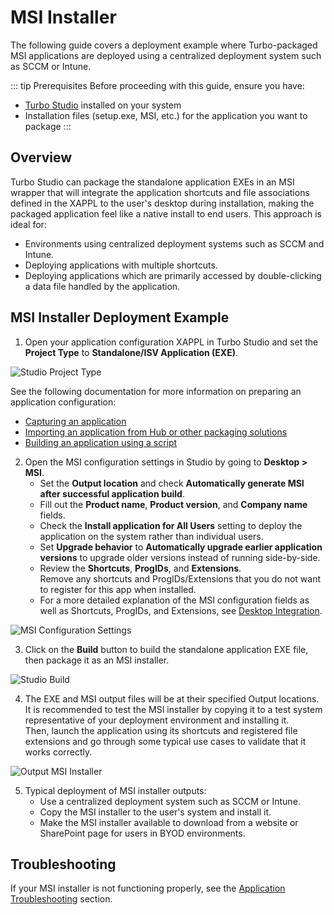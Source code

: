 # MSI Installer

The following guide covers a deployment example where Turbo-packaged MSI applications are deployed using a centralized deployment system such as SCCM or Intune.

::: tip Prerequisites
Before proceeding with this guide, ensure you have:
- [Turbo Studio](/studio/) installed on your system
- Installation files (setup.exe, MSI, etc.) for the application you want to package
:::

## Overview

Turbo Studio can package the standalone application EXEs in an MSI wrapper that will integrate the application shortcuts and file associations defined in the XAPPL to the user's desktop during installation, making the packaged application feel like a native install to end users. This approach is ideal for:
- Environments using centralized deployment systems such as SCCM and Intune.
- Deploying applications with multiple shortcuts.
- Deploying applications which are primarily accessed by double-clicking a data file handled by the application.


## MSI Installer Deployment Example

1. Open your application configuration XAPPL in Turbo Studio and set the **Project Type** to **Standalone/ISV Application (EXE)**.

![Studio Project Type](/images/deploy-exe-project_type.png)

See the following documentation for more information on preparing an application configuration:
- [Capturing an application](/studio/working-with-turbo-studio/setup-capture.html)
- [Importing an application from Hub or other packaging solutions](/studio/working-with-turbo-studio/import-configuration.html)
- [Building an application using a script](https://github.com/turboapps/powershell-builds)

2. Open the MSI configuration settings in Studio by going to **Desktop > MSI**.  
   - Set the **Output location** and check **Automatically generate MSI after successful application build**.
   - Fill out the **Product name**, **Product version**, and **Company name** fields.
   - Check the **Install application for All Users** setting to deploy the application on the system rather than individual users.
   - Set **Upgrade behavior** to **Automatically upgrade earlier application versions** to upgrade older versions instead of running side-by-side.
   - Review the **Shortcuts**, **ProgIDs**, and **Extensions**.   
     Remove any shortcuts and ProgIDs/Extensions that you do not want to register for this app when installed.
   - For a more detailed explanation of the MSI configuration fields as well as Shortcuts, ProgIDs, and Extensions, see [Desktop Integration](/studio/working-with-turbo-studio/desktop.html).

![MSI Configuration Settings](/images/deploy-msi-msi_settings.png)

3. Click on the **Build** button to build the standalone application EXE file, then package it as an MSI installer.

![Studio Build](/images/deploy-exe-build.png)

4. The EXE and MSI output files will be at their specified Output locations.  
It is recommended to test the MSI installer by copying it to a test system representative of your deployment environment and installing it.  
Then, launch the application using its shortcuts and registered file extensions and go through some typical use cases to validate that it works correctly.

![Output MSI Installer](/images/deploy-msi-output.png)

5. Typical deployment of MSI installer outputs:
   - Use a centralized deployment system such as SCCM or Intune.
   - Copy the MSI installer to the user's system and install it.
   - Make the MSI installer available to download from a website or SharePoint page for users in BYOD environments.
   
## Troubleshooting

If your MSI installer is not functioning properly, see the [Application Troubleshooting](/client/turbo-vm/troubleshooting/) section.

